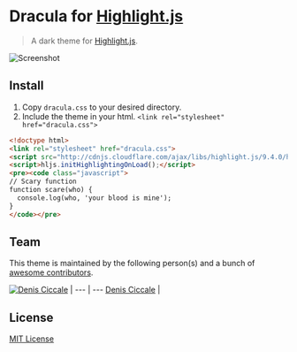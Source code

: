 # Dracula for [Highlight.js](http://highlightjs.org)

> A dark theme for [Highlight.js](http://highlightjs.org).

![Screenshot](https://draculatheme.com/assets/img/screenshots/highlightjs.png)

## Install

1. Copy `dracula.css` to your desired directory.
2. Include the theme in your html. `<link rel="stylesheet" href="dracula.css">`

```html
<!doctype html>
<link rel="stylesheet" href="dracula.css">
<script src="http://cdnjs.cloudflare.com/ajax/libs/highlight.js/9.4.0/highlight.min.js"></script>
<script>hljs.initHighlightingOnLoad();</script>
<pre><code class="javascript">
// Scary function
function scare(who) {
  console.log(who, 'your blood is mine');
}
</code></pre>
```

## Team

This theme is maintained by the following person(s) and a bunch of [awesome contributors](https://github.com/dracula/highlightjs/graphs/contributors).

[![Denis Ciccale](https://avatars0.githubusercontent.com/u/539546?v=3&s=70)](https://github.com/dciccale) |
--- | ---
[Denis Ciccale](https://github.com/dciccale) |

## License

[MIT License](./LICENSE)

